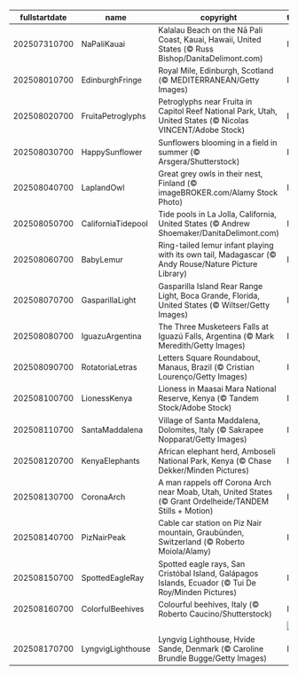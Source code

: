 |fullstartdate|name|copyright|title|image|
|--|--|--|--|--|
202507310700|NaPaliKauai|Kalalau Beach on the Nā Pali Coast, Kauai, Hawaii, United States (© Russ Bishop/DanitaDelimont.com)|Info|![](/en-AU/2025/08/202507310700NaPaliKauai.jpg)|
202508010700|EdinburghFringe|Royal Mile, Edinburgh, Scotland (© MEDITERRANEAN/Getty Images)|Info|![](/en-AU/2025/08/202508010700EdinburghFringe.jpg)|
202508020700|FruitaPetroglyphs|Petroglyphs near Fruita in Capitol Reef National Park, Utah, United States (© Nicolas VINCENT/Adobe Stock)|Info|![](/en-AU/2025/08/202508020700FruitaPetroglyphs.jpg)|
202508030700|HappySunflower|Sunflowers blooming in a field in summer (© Arsgera/Shutterstock)|Info|![](/en-AU/2025/08/202508030700HappySunflower.jpg)|
202508040700|LaplandOwl|Great grey owls in their nest, Finland (© imageBROKER.com/Alamy Stock Photo)|Info|![](/en-AU/2025/08/202508040700LaplandOwl.jpg)|
202508050700|CaliforniaTidepool|Tide pools in La Jolla, California, United States (© Andrew Shoemaker/DanitaDelimont.com)|Info|![](/en-AU/2025/08/202508050700CaliforniaTidepool.jpg)|
202508060700|BabyLemur|Ring-tailed lemur infant playing with its own tail, Madagascar (© Andy Rouse/Nature Picture Library)|Info|![](/en-AU/2025/08/202508060700BabyLemur.jpg)|
202508070700|GasparillaLight|Gasparilla Island Rear Range Light, Boca Grande, Florida, United States (© Wiltser/Getty Images)|Info|![](/en-AU/2025/08/202508070700GasparillaLight.jpg)|
202508080700|IguazuArgentina|The Three Musketeers Falls at Iguazú Falls, Argentina (© Mark Meredith/Getty Images)|Info|![](/en-AU/2025/08/202508080700IguazuArgentina.jpg)|
202508090700|RotatoriaLetras|Letters Square Roundabout, Manaus, Brazil (© Cristian Lourenço/Getty Images)|Info|![](/en-AU/2025/08/202508090700RotatoriaLetras.jpg)|
202508100700|LionessKenya|Lioness in Maasai Mara National Reserve, Kenya (© Tandem Stock/Adobe Stock)|Info|![](/en-AU/2025/08/202508100700LionessKenya.jpg)|
202508110700|SantaMaddalena|Village of Santa Maddalena, Dolomites, Italy (© Sakrapee Nopparat/Getty Images)|Info|![](/en-AU/2025/08/202508110700SantaMaddalena.jpg)|
202508120700|KenyaElephants|African elephant herd, Amboseli National Park, Kenya (© Chase Dekker/Minden Pictures)|Info|![](/en-AU/2025/08/202508120700KenyaElephants.jpg)|
202508130700|CoronaArch|A man rappels off Corona Arch near Moab, Utah, United States (© Grant Ordelheide/TANDEM Stills + Motion)|Info|![](/en-AU/2025/08/202508130700CoronaArch.jpg)|
202508140700|PizNairPeak|Cable car station on Piz Nair mountain, Graubünden, Switzerland (© Roberto Moiola/Alamy)|Info|![](/en-AU/2025/08/202508140700PizNairPeak.jpg)|
202508150700|SpottedEagleRay|Spotted eagle rays, San Cristóbal Island, Galápagos Islands, Ecuador (© Tui De Roy/Minden Pictures)|Info|![](/en-AU/2025/08/202508150700SpottedEagleRay.jpg)|
202508160700|ColorfulBeehives|Colourful beehives, Italy (© Roberto Caucino/Shutterstock)|Info|![](/en-AU/2025/08/202508160700ColorfulBeehives.jpg)|
||||![](/en-AU/2025/08/.jpg)|
202508170700|LyngvigLighthouse|Lyngvig Lighthouse, Hvide Sande, Denmark (© Caroline Brundle Bugge/Getty Images)|Info|![](/en-AU/2025/08/202508170700LyngvigLighthouse.jpg)|
